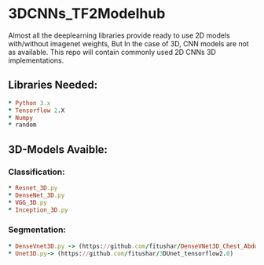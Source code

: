 # 3DCNNs_TF2Modelhub

Almost all the deeplearning libraries provide ready to use 2D models with/without imagenet weights, But In the case of 3D, CNN models are not as available. This repo will contain commonly used 2D CNNs 3D implementations.


## Libraries Needed:
```ruby
* Python 3.x 
* Tensorflow 2.X
* Numpy
* random
```

## 3D-Models Avaible:

### Classification:
```ruby
* Resnet_3D.py 
* DenseNet_3D.py
* VGG_3D.py
* Inception_3D.py
```
### Segmentation:
```ruby
* DenseVnet3D.py -> (https://github.com/fitushar/DenseVNet3D_Chest_Abdomen_Pelvis_Segmentation_tf2/edit/master/README.md)  
* Unet3D.py-> (https://github.com/fitushar/3DUnet_tensorflow2.0)
```
